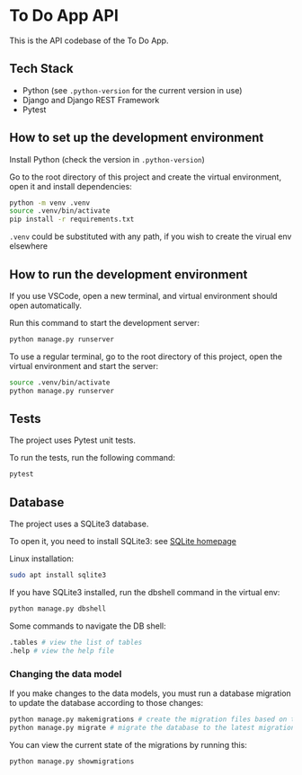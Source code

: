 # To Do App API

This is the API codebase of the To Do App.

## Tech Stack

- Python (see `.python-version` for the current version in use)
- Django and Django REST Framework
- Pytest

## How to set up the development environment

Install Python (check the version in `.python-version`)

Go to the root directory of this project and create the virtual environment, open it and install dependencies:

```bash
python -m venv .venv
source .venv/bin/activate
pip install -r requirements.txt
```
`.venv` could be substituted with any path, if you wish to create the virual env elsewhere

## How to run the development environment

If you use VSCode, open a new terminal, and virtual environment should open automatically.

Run this command to start the development server:

```bash
python manage.py runserver
```

To use a regular terminal, go to the root directory of this project, open the virtual environment and start the server:

```bash
source .venv/bin/activate
python manage.py runserver
```

## Tests

The project uses Pytest unit tests.

To run the tests, run the following command:

```bash
pytest
```

## Database

The project uses a SQLite3 database.

To open it, you need to install SQLite3: see [SQLite homepage](https://sqlite.org/)

Linux installation:

```bash
sudo apt install sqlite3
```

If you have SQLite3 installed, run the dbshell command in the virtual env:

```bash
python manage.py dbshell
```

Some commands to navigate the DB shell:

```bash
.tables # view the list of tables
.help # view the help file
```

### Changing the data model

If you make changes to the data models, you must run a database migration to update the database according to those changes:

```bash
python manage.py makemigrations # create the migration files based on the code changes
python manage.py migrate # migrate the database to the latest migrations
```

You can view the current state of the migrations by running this:

```bash
python manage.py showmigrations
```
